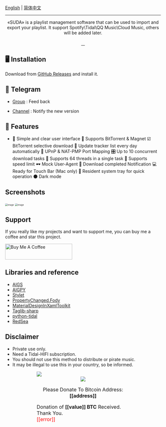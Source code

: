 <br>
    <a href="https://github.com/yaronzz/Suda">English</a> |
    <a href="https://github.com/yaronzz/Suda/README_CHN.md">简体中文</a>
<br>

<div align="center">
<img src="https://cdn.jsdelivr.net/gh/yaronzz/Suda/Screenshot/LOGO_TITLE.png" alt="">
<hr>
<p align="center">
  «SUDA» is a playlist management software that can be used to import and export your playlist. It support Spotify\Tidal\QQ Music\Cloud Music, others will be added later.
<br>
<br>
    <a href="https://github.com/yaronzz/Suda/blob/master/LICENSE">
        <img src="https://img.shields.io/github/license/yaronzz/Suda.svg?style=flat-square" alt="">
    </a>
    <a href="https://github.com/yaronzz/Suda/releases">
        <img src="https://img.shields.io/github/v/release/yaronzz/Suda.svg?style=flat-square" alt="">
    </a>
    <a href="https://github.com/VotrixFly/Votrix/issues">
        <img src="https://img.shields.io/github/issues/yaronzz/Suda.svg?style=flat-square" alt="">
    </a>
    <a href="https://github.com/yaronzz/Suda">
        <img src="https://img.shields.io/github/downloads/yaronzz/Suda/total?label=download" alt="">
    </a>
<br>
</p>
</div>


## 🖥 Installation

Download from [GitHub Releases](https://github.com/yaronzz/Suda/releases) and install it.

## 📡 Telegram
- [Group](https://t.me/suda_group) : Feed back
  
- [Channel](https://t.me/suda_channel) : Notify the new version 

## 🤖 Features

- 🦄 Simple and clear user interface
🦄 Supports BitTorrent & Magnet
☑️ BitTorrent selective download
📡 Update tracker list every day automatically
🔌 UPnP & NAT-PMP Port Mapping
🎛 Up to 10 concurrent download tasks
🚀 Supports 64 threads in a single task
🚥 Supports speed limit
🕶 Mock User-Agent
🔔 Download completed Notification
💻 Ready for Touch Bar (Mac only)
🤖 Resident system tray for quick operation
🌑 Dark mode

## Screenshots
<img src="https://i.loli.net/2020/06/28/k2uXqS4VeHG3R1n.png" alt="image" style="zoom: 50%;" />

<img src="https://i.loli.net/2020/06/28/zKMktEwX6aWySLN.png" alt="image" style="zoom: 50%;" />

## Support

If you really like my projects and want to support me, you can buy me a coffee and star this project. 

<a href="https://www.buymeacoffee.com/yaronzz" target="_blank"><img src="https://cdn.buymeacoffee.com/buttons/arial-orange.png" alt="Buy Me A Coffee" style="height: 51px !important;width: 217px !important;" ></a>

## Libraries and reference

- [AIGS](https://github.com/yaronzz/AIGS)
- [AIGPY](https://github.com/yaronzz/AIGPY)
- [Stylet](https://github.com/canton7/Stylet)
- [PropertyChanged.Fody](https://github.com/Fody/PropertyChanged)
- [MaterialDesignInXamlToolkit](https://github.com/ButchersBoy/MaterialDesignInXamlToolkit)
- [Taglib-sharp](https://github.com/mono/taglib-sharp)
- [python-tidal](https://github.com/tamland/python-tidal)
- [RedSea](https://github.com/redsudo/RedSea)

## Disclaimer
- Private use only.
- Need a Tidal-HIFI subscription. 
- You should not use this method to distribute or pirate music.
- It may be illegal to use this in your country, so be informed.



<div style="font-size:16px;margin:0 auto;width:300px" class="blockchain-btn" data-address="1KQVpksXqXVNx2BM1q1bng5qwPKEBfMM2s" data-shared="false">
  <div class="blockchain stage-begin">
      <img src="https://blockchain.info/Resources/buttons/donate_64.png"/>
  </div>
  <div class="blockchain stage-loading" style="text-align:center">
      <img src="https://blockchain.info/Resources/loading-large.gif"/>
  </div>
  <div class="blockchain stage-ready">
      <p align="center">Please Donate To Bitcoin Address: <b>[[address]]</b></p>
      <p align="center" class="qr-code"></p>
  </div>
  <div class="blockchain stage-paid">
      Donation of <b>[[value]] BTC</b> Received. Thank You.
  </div>
  <div class="blockchain stage-error">
      <font color="red">[[error]]</font>
  </div>
</div>